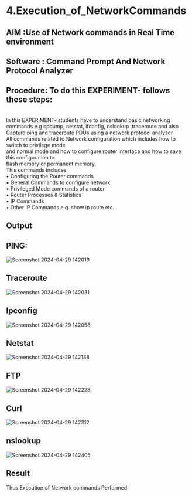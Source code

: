 # 4.Execution_of_NetworkCommands
## AIM :Use of Network commands in Real Time environment
## Software : Command Prompt And Network Protocol Analyzer
## Procedure: To do this EXPERIMENT- follows these steps:
<BR>
In this EXPERIMENT- students have to understand basic networking commands e.g cpdump, netstat, ifconfig, nslookup ,traceroute and also Capture ping and traceroute PDUs using a network protocol analyzer 
<BR>
All commands related to Network configuration which includes how to switch to privilege mode
<BR>
and normal mode and how to configure router interface and how to save this configuration to
<BR>
flash memory or permanent memory.
<BR>
This commands includes
<BR>
• Configuring the Router commands
<BR>
• General Commands to configure network
<BR>
• Privileged Mode commands of a router 
<BR>
• Router Processes & Statistics
<BR>
• IP Commands
<BR>
• Other IP Commands e.g. show ip route etc.
<BR>

## Output

## PING:
![Screenshot 2024-04-29 142019](https://github.com/Kirubanithi-123/4.Execution_of_NetworkCommends/assets/151388581/8304a2f8-ddd5-4250-896f-42f7f2b1cce0)
## Traceroute
![Screenshot 2024-04-29 142031](https://github.com/Kirubanithi-123/4.Execution_of_NetworkCommends/assets/151388581/3772fbd8-b14d-44fb-93f9-86f3d2903f16)

## Ipconfig
![Screenshot 2024-04-29 142058](https://github.com/Kirubanithi-123/4.Execution_of_NetworkCommends/assets/151388581/7a361d3b-6feb-450a-834e-1049a6a41928)

## Netstat
![Screenshot 2024-04-29 142138](https://github.com/Kirubanithi-123/4.Execution_of_NetworkCommends/assets/151388581/eb402621-afe9-4aff-8f23-bf94b9715e75)

## FTP
![Screenshot 2024-04-29 142228](https://github.com/Kirubanithi-123/4.Execution_of_NetworkCommends/assets/151388581/85d83a77-4fea-4292-8839-0d792473dd47)

## Curl 
![Screenshot 2024-04-29 142312](https://github.com/Kirubanithi-123/4.Execution_of_NetworkCommends/assets/151388581/6838210b-6920-4588-bdfe-563dc19850ce)

## nslookup
![Screenshot 2024-04-29 142405](https://github.com/Kirubanithi-123/4.Execution_of_NetworkCommends/assets/151388581/83aa6ce2-96a8-4eb0-8674-40d86e4bba1f)

## Result
Thus Execution of Network commands Performed 
